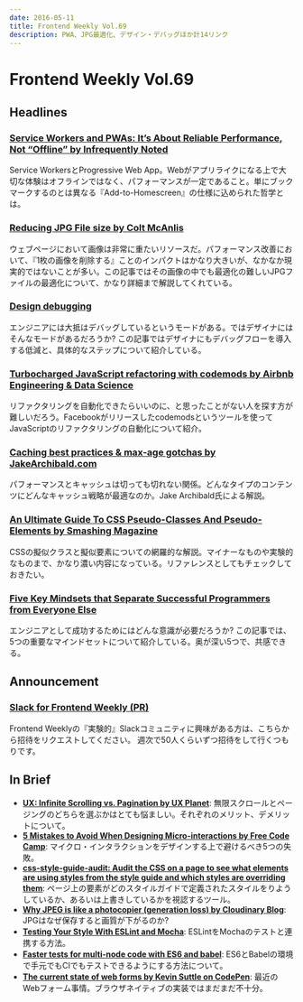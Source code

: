 ```yaml
---
date: 2016-05-11
title: Frontend Weekly Vol.69
description: PWA、JPG最適化、デザイン・デバッグほか計14リンク
---
```


# Frontend Weekly Vol.69

## Headlines

### [Service Workers and PWAs: It’s About Reliable Performance, Not “Offline” by Infrequently Noted](https://infrequently.org/2016/05/service-workers-and-pwas-its-about-reliable-performance-not-offline/)

Service WorkersとProgressive Web App。Webがアプリライクになる上で大切な体験はオフラインではなく、パフォーマンスが一定であること。単にブックマークするのとは異なる『Add-to-Homescreen』の仕様に込められた哲学とは。

### [Reducing JPG File size by Colt McAnlis](https://medium.com/@duhroach/reducing-jpg-file-size-e5b27df3257c#.ni2jvh81b)

ウェブページにおいて画像は非常に重たいリソースだ。パフォーマンス改善において、『1枚の画像を削除する』ことのインパクトはかなり大きいが、なかなか現実的ではないことが多い。この記事ではその画像の中でも最適化の難しいJPGファイルの最適化について、かなり詳細まで解説してくれている。

### [Design debugging](https://bjango.com/articles/designdebugging/)

エンジニアには大抵はデバッグしているというモードがある。ではデザイナにはそんなモードがあるだろうか? この記事ではデザイナにもデバッグフローを導入する低減と、具体的なステップについて紹介している。

### [Turbocharged JavaScript refactoring with codemods by Airbnb Engineering & Data Science](https://medium.com/airbnb-engineering/turbocharged-javascript-refactoring-with-codemods-b0cae8b326b9#.xoxk4p199)

リファクタリングを自動化できたらいいのに、と思ったことがない人を探す方が難しいだろう。Facebookがリリースしたcodemodsというツールを使ってJavaScriptのリファクタリングの自動化について紹介。

### [Caching best practices & max-age gotchas by JakeArchibald.com](https://jakearchibald.com/2016/caching-best-practices/)

パフォーマンスとキャッシュは切っても切れない関係。どんなタイプのコンテンツにどんなキャッシュ戦略が最適なのか。Jake Archibald氏による解説。

### [An Ultimate Guide To CSS Pseudo-Classes And Pseudo-Elements by Smashing Magazine](https://www.smashingmagazine.com/2016/05/an-ultimate-guide-to-css-pseudo-classes-and-pseudo-elements/)

CSSの擬似クラスと擬似要素についての網羅的な解説。マイナーなものや実験的なものまで、かなり濃い内容になっている。リファレンスとしてもチェックしておきたい。

### [Five Key Mindsets that Separate Successful Programmers from Everyone Else](http://www.theeffectiveengineer.com/blog/five-key-skills-of-successful-programmers)

エンジニアとして成功するためにはどんな意識が必要だろうか? この記事では、5つの重要なマインドセットについて紹介している。奥が深い5つで、共感できる。

## Announcement

### [Slack for Frontend Weekly (PR)](https://studiomohawk.typeform.com/to/Kj8Gaj)

Frontend Weeklyの『実験的』Slackコミュニティに興味がある方は、こちらから招待をリクエストしてください。 週次で50人くらいずつ招待をして行くつもりです。

## In Brief

* [**UX: Infinite Scrolling vs. Pagination by UX Planet**](https://uxplanet.org/ux-infinite-scrolling-vs-pagination-1030d29376f1#.h1gr6bj9s): 無限スクロールとページングのどちらを選ぶかはとても悩ましい。それぞれのメリット、デメリットについて。
* [**5 Mistakes to Avoid When Designing Micro-interactions by Free Code Camp**](https://medium.freecodecamp.com/5-mistakes-to-avoid-when-designing-micro-interactions-a6f638ee6a86#.gnry38l5o): マイクロ・インタラクションをデザインする上で避けるべき5つの失敗。
* [**css-style-guide-audit: Audit the CSS on a page to see what elements are using styles from the style guide and which styles are overriding them**](https://github.com/straker/css-style-guide-audit): ページ上の要素がどのスタイルガイドで定義されたスタイルをりようしているか、あるいは上書きしているかを視認するツール。
* [**Why JPEG is like a photocopier (generation loss) by Cloudinary Blog**](http://cloudinary.com/blog/why_jpeg_is_like_a_photocopier): JPGはなぜ保存すると画質が下がるのか?
* [**Testing Your Style With ESLint and Mocha**](https://robots.thoughtbot.com/testing-your-style-with-eslint-and-mocha):  ESLintをMochaのテストと連携する方法。
* [**Faster tests for multi-node code with ES6 and babel**](https://remysharp.com/2016/05/02/faster-tests-for-multi-node-code-with-es6-and-babel): ES6とBabelの環境で手元でもCIでもテストできるようにする方法について。
* [**The current state of web forms by Kevin Suttle on CodePen**](http://codepen.io/kevinSuttle/post/the-current-state-of-web-forms): 最近のWebフォーム事情。ブラウザネイティブの実装ではまだまだ不十分。